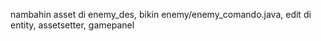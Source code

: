 nambahin asset di enemy_des, bikin enemy/enemy_comando.java, edit di entity, assetsetter, gamepanel

